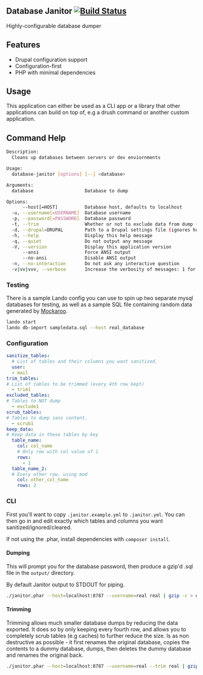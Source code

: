 Database Janitor [![Build Status](https://travis-ci.org/gmemstr/database-janitor.svg?branch=master)](https://travis-ci.org/gmemstr/database-janitor)
---

Highly-configurable database dumper

## Features

 - Drupal configuration support
 - Configuration-first
 - PHP with minimal dependencies

## Usage

This application can either be used as a CLI app or a library that other applications can build on top of, e.g a drush
command or another custom application.

## Command Help

```bash
Description:
  Cleans up databases between servers or dev enviornments

Usage:
  database-janitor [options] [--] <database>

Arguments:
  database                   Database to dump

Options:
      --host[=HOST]          Database host, defaults to localhost
  -u, --username[=USERNAME]  Database username
  -p, --password[=PASSWORD]  Database password
  -t, --trim                 Whether or not to exclude data from dump (trimming)
  -d, --drupal=DRUPAL        Path to a Drupal settings file (ignores host, username and password flags)
  -h, --help                 Display this help message
  -q, --quiet                Do not output any message
  -V, --version              Display this application version
      --ansi                 Force ANSI output
      --no-ansi              Disable ANSI output
  -n, --no-interaction       Do not ask any interactive question
  -v|vv|vvv, --verbose       Increase the verbosity of messages: 1 for normal output, 2 for more verbose output and 3 for debug
```

### Testing

There is a sample Lando config you can use to spin up two separate mysql databases for testing, as well as a sample SQL
file containing random data generated by [Mockaroo](https://mockaroo.com/).

```bash
lando start
lando db-import sampledata.sql --host real_database
```

### Configuration

```yaml
sanitize_tables:
  # List of tables and their columns you want sanitized.
  user:
  - mail
trim_tables:
# List of tables to be trimmed (every 4th row kept)
  - trim1
excluded_tables:
# Tables to NOT dump
  - exclude1
scrub_tables:
# Tables to dump sans content.
  - scrub1
keep_data:
# Keep data in these tables by key
  table_name:
    col: col_name
    # Only row with col value of 1
    rows:
      - 1
  table_name_2:
  # Every other row, using mod
    col: other_col_name
    rows: 2
```

### CLI

First you'll want to copy `.janitor.example.yml` to `.janitor.yml`. You can then go in and edit exactly which tables and
columns you want sanitized/ignored/cleared.

If not using the .phar, install dependencies with `composer install`.

#### Dumping

This will prompt you for the database password, then produce a gzip'd .sql file in the `output/` directory.

By default Janitor output to STDOUT for piping.

```bash
./janitor.phar --host=localhost:8787 --username=real real | gzip -c > output/real_test.sql.gz
```

#### Trimming

Trimming allows much smaller database dumps by reducing the data exported. It does so by only keeping every fourth row,
and allows you to completely scrub tables (e.g caches) to further reduce the size. Is as non destructive as possible - it first renames the original database, copies the contents to a dummy database, dumps, then deletes the dummy database and renames the original back.

```bash
./janitor.phar --host=localhost:8787 --username=real --trim real | gzip -c > output/real_test.sql.gz
```
